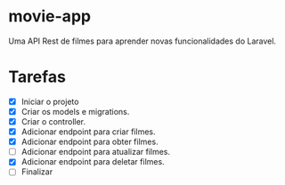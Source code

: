 # movie-app

Uma API Rest de filmes para aprender novas funcionalidades do Laravel.

# Tarefas

-   [x] Iniciar o projeto
-   [x] Criar os models e migrations.
-   [x] Criar o controller.
-   [x] Adicionar endpoint para criar filmes.
-   [x] Adicionar endpoint para obter filmes.
-   [ ] Adicionar endpoint para atualizar filmes.
-   [x] Adicionar endpoint para deletar filmes.
-   [ ] Finalizar
